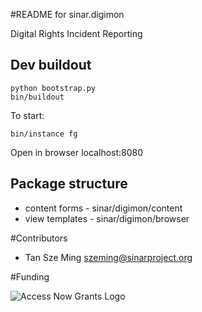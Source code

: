 #README for sinar.digimon

Digital Rights Incident Reporting

## Dev buildout

    python bootstrap.py
    bin/buildout

To start:

    bin/instance fg

Open in browser localhost:8080 

## Package structure

 * content forms - sinar/digimon/content
 * view templates - sinar/digimon/browser

#Contributors

 * Tan Sze Ming <szeming@sinarproject.org>

#Funding

![Access Now Grants
Logo](http://sinarproject.org/en/media/access-now-grants1-01.png/@@images/19be1bc8-758f-48e3-b0db-7643324723d0.png%0A)
